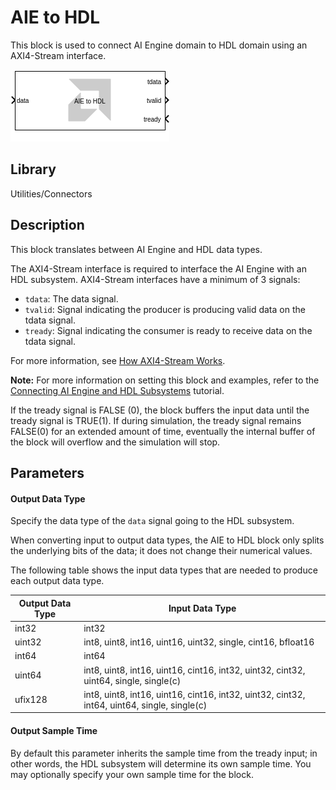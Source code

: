 # AIE to HDL

This block is used to connect AI Engine domain to HDL domain using an
AXI4-Stream interface.
  
![](./Images/block.png)  

## Library

Utilities/Connectors

## Description

This block translates between AI Engine and HDL data types.

The AXI4-Stream interface is required to interface the AI Engine with an HDL subsystem. AXI4-Stream interfaces have a minimum of 3 signals:

* `tdata`: The data signal.
* `tvalid`: Signal indicating the producer is producing valid data on the tdata signal.
* `tready`: Signal indicating the consumer is ready to receive data on the tdata signal.

For more information, see [How AXI4-Stream Works](https://docs.xilinx.com/r/en-US/ug1399-vitis-hls/How-AXI4-Stream-Works).

**Note:** For more information on setting this block and examples, refer to
the [Connecting AI Engine and HDL Subsystems](https://github.com/Xilinx/Vitis_Model_Composer/blob/HEAD/Tutorials/AIE-PL/AIE_HDL_tutorial) tutorial.

<div class="noteBox">
If the tready signal is FALSE (0), the block buffers the input data
until the tready signal is TRUE(1). If during simulation, the tready
signal remains FALSE(0) for an extended amount of time, eventually the
internal buffer of the block will overflow and the simulation will stop.
</div>

## Parameters

#### Output Data Type 

Specify the data type of the `data` signal going to the HDL subsystem.

When converting input to output data types, the AIE to HDL block only splits the underlying bits of the data; it does not change their numerical values.

The following table shows the input data types that are needed to produce each output data type.

| Output Data Type | Input Data Type                                                                                       |
|------------------|-------------------------------------------------------------------------------------------------------|
| int32            | int32                                                                                                 |
| uint32           | int8, uint8, int16, uint16, uint32, single, cint16, bfloat16                                          |
| int64            | int64                                                                                                 |
| uint64           | int8, uint8, int16, uint16, cint16, int32, uint32, cint32, uint64, single, single(c)                  |
| ufix128          | int8, uint8, int16, uint16, cint16, int32, uint32, cint32, int64, uint64, single, single(c)           |

#### Output Sample Time  

By default this parameter inherits the sample time from the tready input; in other words, the HDL subsystem will determine its own sample time. You may optionally specify your own sample time for the block.
